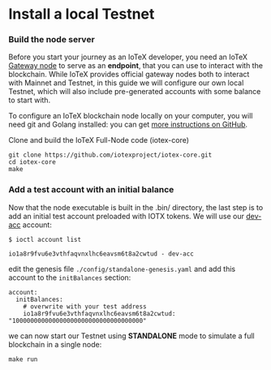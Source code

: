 # Install a local Testnet

### Build the node server <a id="build-the-node-server"></a>

Before you start your journey as an IoTeX developer, you need an IoTeX [Gateway node](https://docs.iotex.io/introduction/node-concept) to serve as an **endpoint**, that you can use to interact with the blockchain. While IoTeX provides official gateway nodes both to interact with Mainnet and Testnet, in this guide we will configure our own local Testnet, which will also include pre-generated accounts with some balance to start with.

To configure an IoTeX blockchain node locally on your computer, you will need git and Golang installed: you can get [more instructions on GitHub](https://github.com/iotexproject/iotex-core#iotex-core).

Clone and build the IoTeX Full-Node code \(iotex-core\)

```text
git clone https://github.com/iotexproject/iotex-core.git
cd iotex-core
make
```

### Add a test account with an initial balance <a id="add-a-test-account-with-initial-balance"></a>

Now that the node executable is built in the .bin/ directory, the last step is to add an initial test account preloaded with IOTX tokens. We will use our [dev-acc](https://docs.iotex.io/ioctl-create-account) account:

```text
$ ioctl account list

io1a8r9fvu6e3vthfaqvnxlhc6eavsm6t8a2cwtud - dev-acc
```

edit the genesis file `./config/standalone-genesis.yaml` and add this account to the `initBalances` section:

```text
account:
  initBalances:
    # overwrite with your test address
    io1a8r9fvu6e3vthfaqvnxlhc6eavsm6t8a2cwtud: "100000000000000000000000000000000000"
```

we can now start our Testnet using **STANDALONE** mode to simulate a full blockchain in a single node:

```text
make run
```



